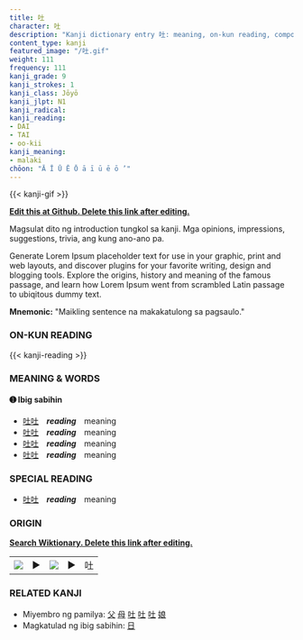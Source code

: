 ```yaml
---
title: 吐
character: 吐
description: "Kanji dictionary entry 吐: meaning, on-kun reading, compounds, origin, related kanji"
content_type: kanji
featured_image: "/吐.gif"
weight: 111
frequency: 111
kanji_grade: 9
kanji_strokes: 1
kanji_class: Jōyō
kanji_jlpt: N1
kanji_radical: 
kanji_reading: 
- DAI
- TAI
- oo-kii
kanji_meaning:
- malaki
chōon: "Ā Ī Ū Ē Ō ā ī ū ē ō ’"
---
```

[//]: # (Don't edit the line below. Kanji animated GIF code is automatically generated.)
{{< kanji-gif >}}

[//]: # (Edit below this line.)

**[Edit this at Github. Delete this link after editing.](https://github.com/tim0g/tim/tree/main/content/kanji/吐/index.md)**

Magsulat dito ng introduction tungkol sa kanji. Mga opinions, impressions, suggestions, trivia, ang kung ano-ano pa.

Generate Lorem Ipsum placeholder text for use in your graphic, print and web layouts, and discover plugins for your favorite writing, design and blogging tools. Explore the origins, history and meaning of the famous passage, and learn how Lorem Ipsum went from scrambled Latin passage to ubiqitous dummy text.
 
**Mnemonic:** "Maikling sentence na makakatulong sa pagsaulo."

### ON-KUN READING

[//]: # (Don't edit the line below. ON-KUN READING code is automatically generated.)
{{< kanji-reading >}}

### MEANING & WORDS

#### ➊ **Ibig sabihin**
  - [吐](../吐)[吐](../吐)　***reading***　meaning
  - [吐](../吐)[吐](../吐)　***reading***　meaning
  - [吐](../吐)[吐](../吐)　***reading***　meaning
  - [吐](../吐)[吐](../吐)　***reading***　meaning

### SPECIAL READING
  - [吐](../吐)[吐](../吐)　***reading***　meaning

### ORIGIN

**[Search Wiktionary. Delete this link after editing.](https://wiktionary.org/wiki/吐)**
<table class="kanji-table"><tr><td>
<img src="60px-吐-bronze.svg.png">
</td><td>▶</td><td>
<img src="60px-吐-oracle.svg.png">
</td><td>▶</td>
<td class="kanji-origin">吐</td>
</tr></table>

### RELATED KANJI
- Miyembro ng pamilya: [父](../父) [母](../母) [吐](../吐) [吐](../吐) [吐](../吐) [娘](../娘)
- Magkatulad ng ibig sabihin: [日](../日)
